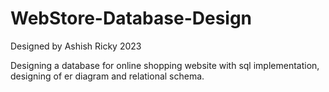 # WebStore-Database-Design
Designed by Ashish Ricky 2023

Designing a database for online shopping website with sql implementation, designing of er diagram and relational schema.
